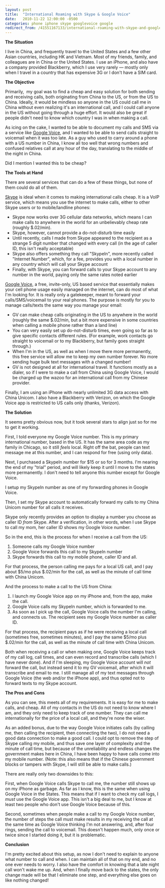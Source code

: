 ```yaml
---
layout: post
title:  "International Roaming with Skype & Google Voice"
date:   2010-11-22 12:00:00 -0500
categories: phone iphone skype googlevoice google
redirect_from: /41551167133/international-roaming-with-skype-and-google-voice
---
```


**The Situation**

I live in China, and frequently travel to the United States and a few other Asian countries, including HK and Vietnam. Most of my friends, family, and colleagues are in China or the United States. I use an iPhone, and also have a company provided Blackberry, which I use very rarely — mostly only when I travel in a country that has expensive 3G or I don't have a SIM card.

**The Objective**

Primarily, &nbsp;my goal was to find a cheap and easy solution for both sending and receiving calls, both originating from China to the US, or from the US to China. Ideally, it would be mindless so anyone in the US could call me in China without even realizing it's an international call, and I could call anyone in the US without going through a huge effort. It would also be great if people didn't need to know which country I was in when making a call.

As icing on the cake, I wanted to be able to document my calls and SMS via a service like [Google Voice](http://www.google.com/voice), and I wanted to be able to send calls straight to voicemail when it was too late. As a guy who used to carry around a phone with a US number in China, I know all too well that wrong numbers and confused relatives call at any hour of the day, translating to the middle of the night in China.

Did I mention I wanted this to be cheap?

**The Tools at Hand**

There are several services that can do a few of these things, but none of them could do all of them.

[Skype](http://skype.com)&nbsp;is ideal when it comes to making international calls cheap. It is a VoIP service, which means you use the internet to make calls, either to other Skype users or to mobile/landline phones:

*   Skype now works over 3G cellular data networks, which means I can make calls to anywhere in the world for an unbelievably cheap rate (roughly $.02/min).&nbsp;
*   Skype, however, cannot provide a do-not-disturb time easily
*   Until recently, calls I made from Skype appeared to the recipient as a strange 5 digit number that changed with every call (in the age of caller ID, this isn't really acceptable)
*   Skype also offers something they call "SkypeIn", more recently called "Internet Number", which, for a fee, provides you with a local number in any country which will call your Skype account
*   Finally, with Skype, you can forward calls to your Skype account to any number in the world, paying only the same rates noted earlier

[Google Voice](http://google.com/voice), a free, invite-only, US based service that essentially makes your cell phone usage easily managed on the internet, can do most of what I'm looking for. It is really only a gatekeeper, meant to forward your calls/SMS/voicemail to your real phones. The purpose is mostly for you to manage calls/texts the same way you manage your email:

*   GV can make cheap calls originating in the US to anywhere in the world (roughly the same $.02/min, but a bit more expensive in some countries when calling a mobile phone rather than a land line)
*   You can very easily set up do-not-disturb times, even going so far as to give specific contacts different rules. (For example, work contacts go straight to voicemail or to my Blackberry, but family goes straight through.)
*   When I'm in the US, as well as when I move there more permanently, this free service will allow me to keep my own number forever. No more sending huge bulk text messages with a changed number!
*   GV is not designed at all for international travel. It functions mostly as a dialer, so if I were to make a call from China using Google Voice, I would be charged up the wazoo for an international call from my Chinese provider.

Finally, I am using an iPhone with nearly unlimited 3G data access with China Unicom. I also have a Blackberry with Verizon, on which the Google Voice app is restricted to US calls only (thanks, Verizon).

**The Solution**

It seems pretty obvious now, but it took several stars to align just so for me to get it working.

First, I told everyone my Google Voice number. This is my primary international number, based in the US. It has the same area code as my family in Chicago, so it still _feels_&nbsp;local. Right off the bat, people can text message me at this number, and I can respond for free (using only data).&nbsp;

Next, I purchased a SkypeIn number for $15 or so for 3 months. I'm nearing the end of my "trial" period, and will likely keep it until I move to the states more permanently. I don't need to tell anyone this number except for Google Voice.

I setup my SkypeIn number as one of my forwarding phones in Google Voice.

Then, I set my Skype account to automatically forward my calls to my China Unicom number for all calls it receives.

Skype only recently provides an option to display a number you choose as caller ID _from_&nbsp;Skype. After a verification, in other words, when I use Skype to call my mom, her caller ID shows my Google Voice number.

So in the end, this is the process for when I receive a call from the US:

1.  Someone calls my Google Voice number
2.  Google Voice forwards this call to my SkypeIn number
3.  Skype forwards this call to my mobile phone, caller ID and all.

For that process, the person calling me pays for a local US call, and I pay about $5/mo plus $.02/min for the call, as well as the minute of call time with China Unicom.

And the process to make a call to the US from China:

1.  I launch my Google Voice app on my iPhone and, from the app, make the call.
2.  Google Voice calls my SkypeIn number, which is forwarded to me.
3.  As soon as I pick up the call, Google Voice calls the number I'm calling, and connects us. The recipient sees my Google Voice number as caller ID.

For that process, the recipient pays as if he were receiving a local call (sometimes free, sometimes minutes), and I pay the same $5/mo plus $.02/min for the call, as well as the minute of call time with China Unicom.

Both when receiving a call or when making one, Google Voice keeps track of my call log, call times, and can even record and transcribe calls (which I have never done). And if I'm sleeping, my Google Voice account will _not_ forward the call, but instead send it to my GV voicemail, after which it will transcribe and email to me. I still manage all of my text messages through Google Voice (the web and/or the iPhone app), and thus opted not to forward texts to my Skype account.

**The Pros and Cons**

As you can see, this meets all of my requirements. It is easy for me to make calls, and cheap. All of my contacts in the US do not need to know where I am, and they only need to keep track of one number. They can call me internationally for the price of a local call, and they're none the wiser.

As an added bonus, due to the way Google Voice initiates calls (by calling me, then calling the recipient, then connecting the two), I do not need a good data connection to make a good call. I could opt to remove the step of Skype calling my mobile, and thus save one layer of complexity and the minute of call time, but because of the unreliability and endless changes the government makes here in China, I have been happy to have calls come into my mobile number. (Note: this also means that if the Chinese government blocks or tampers with Skype, I will still be able to make calls.)

There are really only two downsides to this:

First, when Google Voice calls Skype to call me, the number still shows up on my iPhone as garbage. As far as I know, this is the same when using Google Voice in the States. This means that if I want to check my call logs, I _must_&nbsp;use the Google Voice app. This isn't a big deal to me, but I know at least two people who don't use Google Voice because of this.

Second, sometimes when people make a call to my Google Voice number, the number of steps the call must make results in my receiving the call at the same time as Google Voice thinking I'm not answering, and, after four rings, sending the call to voicemail. This doesn't happen much, only once or twice since I started doing it, but it is problematic.

**Conclusion**

I'm pretty excited about this setup, as now I don't need to explain to anyone what number to call and when. I can maintain all of that on my end, and no one ever needs to worry. I also have the comfort in knowing that a late night call won't wake me up. And, when I finally move back to the states, the only change made will be that I eliminate one step, and everything else goes on like nothing changed!
